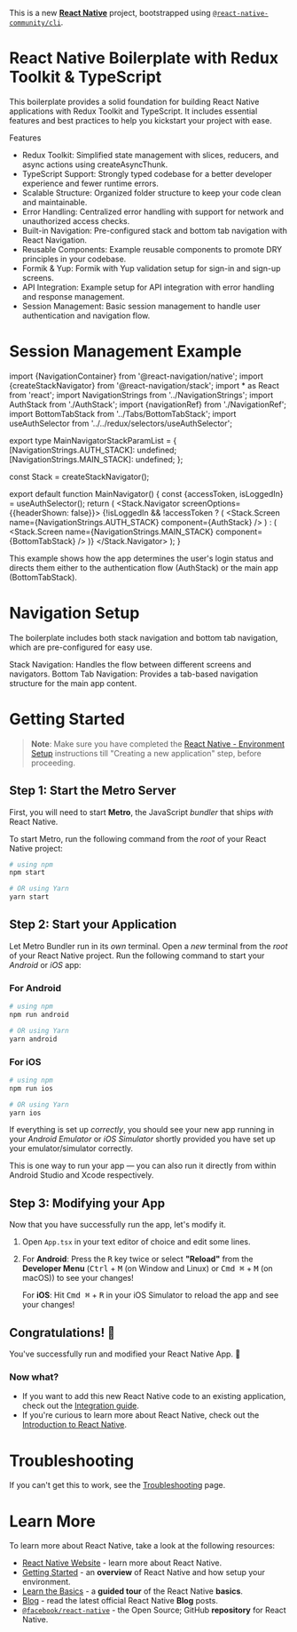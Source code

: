 This is a new [**React Native**](https://reactnative.dev) project, bootstrapped using [`@react-native-community/cli`](https://github.com/react-native-community/cli).

# React Native Boilerplate with Redux Toolkit & TypeScript

This boilerplate provides a solid foundation for building React Native applications with Redux Toolkit and TypeScript. It includes essential features and best practices to help you kickstart your project with ease.

Features
- Redux Toolkit: Simplified state management with slices, reducers, and async actions using createAsyncThunk.
- TypeScript Support: Strongly typed codebase for a better developer experience and fewer runtime errors.
- Scalable Structure: Organized folder structure to keep your code clean and maintainable.
- Error Handling: Centralized error handling with support for network and unauthorized access checks.
- Built-in Navigation: Pre-configured stack and bottom tab navigation with React Navigation.
- Reusable Components: Example reusable components to promote DRY principles in your codebase.
- Formik & Yup: Formik with Yup validation setup for sign-in and sign-up screens.
- API Integration: Example setup for API integration with error handling and response management.
- Session Management: Basic session management to handle user authentication and navigation flow.

# Session Management Example
import {NavigationContainer} from '@react-navigation/native';
import {createStackNavigator} from '@react-navigation/stack';
import * as React from 'react';
import NavigationStrings from '../NavigationStrings';
import AuthStack from './AuthStack';
import {navigationRef} from './NavigationRef';
import BottomTabStack from '../Tabs/BottomTabStack';
import useAuthSelector from '../../redux/selectors/useAuthSelector';

export type MainNavigatorStackParamList = {
  [NavigationStrings.AUTH_STACK]: undefined;
  [NavigationStrings.MAIN_STACK]: undefined;
};

const Stack = createStackNavigator<MainNavigatorStackParamList>();

export default function MainNavigator() {
  const {accessToken, isLoggedIn} = useAuthSelector();
  return (
    <NavigationContainer ref={navigationRef}>
      <Stack.Navigator screenOptions={{headerShown: false}}>
        {!isLoggedIn && !accessToken ? (
          <Stack.Screen
            name={NavigationStrings.AUTH_STACK}
            component={AuthStack}
          />
        ) : (
          <Stack.Screen
            name={NavigationStrings.MAIN_STACK}
            component={BottomTabStack}
          />
        )}
      </Stack.Navigator>
    </NavigationContainer>
  );
}

This example shows how the app determines the user's login status and directs them either to the authentication flow (AuthStack) or the main app (BottomTabStack).

# Navigation Setup
The boilerplate includes both stack navigation and bottom tab navigation, which are pre-configured for easy use.

Stack Navigation: Handles the flow between different screens and navigators.
Bottom Tab Navigation: Provides a tab-based navigation structure for the main app content.

# Getting Started

>**Note**: Make sure you have completed the [React Native - Environment Setup](https://reactnative.dev/docs/environment-setup) instructions till "Creating a new application" step, before proceeding.

## Step 1: Start the Metro Server

First, you will need to start **Metro**, the JavaScript _bundler_ that ships _with_ React Native.

To start Metro, run the following command from the _root_ of your React Native project:

```bash
# using npm
npm start

# OR using Yarn
yarn start
```

## Step 2: Start your Application

Let Metro Bundler run in its _own_ terminal. Open a _new_ terminal from the _root_ of your React Native project. Run the following command to start your _Android_ or _iOS_ app:

### For Android

```bash
# using npm
npm run android

# OR using Yarn
yarn android
```

### For iOS

```bash
# using npm
npm run ios

# OR using Yarn
yarn ios
```

If everything is set up _correctly_, you should see your new app running in your _Android Emulator_ or _iOS Simulator_ shortly provided you have set up your emulator/simulator correctly.

This is one way to run your app — you can also run it directly from within Android Studio and Xcode respectively.

## Step 3: Modifying your App

Now that you have successfully run the app, let's modify it.

1. Open `App.tsx` in your text editor of choice and edit some lines.
2. For **Android**: Press the <kbd>R</kbd> key twice or select **"Reload"** from the **Developer Menu** (<kbd>Ctrl</kbd> + <kbd>M</kbd> (on Window and Linux) or <kbd>Cmd ⌘</kbd> + <kbd>M</kbd> (on macOS)) to see your changes!

   For **iOS**: Hit <kbd>Cmd ⌘</kbd> + <kbd>R</kbd> in your iOS Simulator to reload the app and see your changes!

## Congratulations! :tada:

You've successfully run and modified your React Native App. :partying_face:

### Now what?

- If you want to add this new React Native code to an existing application, check out the [Integration guide](https://reactnative.dev/docs/integration-with-existing-apps).
- If you're curious to learn more about React Native, check out the [Introduction to React Native](https://reactnative.dev/docs/getting-started).

# Troubleshooting

If you can't get this to work, see the [Troubleshooting](https://reactnative.dev/docs/troubleshooting) page.

# Learn More

To learn more about React Native, take a look at the following resources:

- [React Native Website](https://reactnative.dev) - learn more about React Native.
- [Getting Started](https://reactnative.dev/docs/environment-setup) - an **overview** of React Native and how setup your environment.
- [Learn the Basics](https://reactnative.dev/docs/getting-started) - a **guided tour** of the React Native **basics**.
- [Blog](https://reactnative.dev/blog) - read the latest official React Native **Blog** posts.
- [`@facebook/react-native`](https://github.com/facebook/react-native) - the Open Source; GitHub **repository** for React Native.
